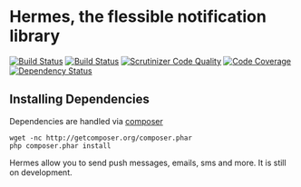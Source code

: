 Hermes, the flessible notification library
==============================================================

[![Build Status](https://travis-ci.org/brainrepo/hermes.svg?branch=develop)](https://travis-ci.org/brainrepo/hermes)
    [![Build Status](https://scrutinizer-ci.com/g/brainrepo/hermes/badges/build.png?b=develop)](https://scrutinizer-ci.com/g/brainrepo/hermes/build-status/develop)
    [![Scrutinizer Code Quality](https://scrutinizer-ci.com/g/brainrepo/hermes/badges/quality-score.png?b=develop)](https://scrutinizer-ci.com/g/brainrepo/hermes/?branch=develop)
[![Code Coverage](https://scrutinizer-ci.com/g/brainrepo/hermes/badges/coverage.png?b=develop)](https://scrutinizer-ci.com/g/brainrepo/hermes/?branch=develop)
[![Dependency Status](https://www.versioneye.com/user/projects/5818db9f89f0a91daa7e6daf/badge.svg?style=flat-square)](https://www.versioneye.com/user/projects/5818db9f89f0a91daa7e6daf)

Installing Dependencies
-----------------------

Dependencies are handled via [composer](http://getcomposer.org) 

```
wget -nc http://getcomposer.org/composer.phar
php composer.phar install
```

Hermes allow you to send push messages, emails, sms and more.
It is still on development.